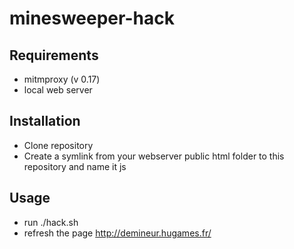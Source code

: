 # minesweeper-hack

## Requirements

- mitmproxy (v 0.17)
- local web server

## Installation

- Clone repository
- Create a symlink from your webserver public html folder to this repository and name it js

## Usage

- run ./hack.sh
- refresh the page http://demineur.hugames.fr/